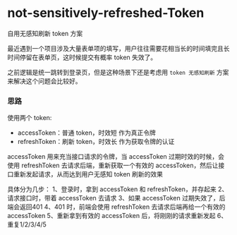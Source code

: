 # not-sensitively-refreshed-Token
自用无感知刷新 token 方案

最近遇到一个项目涉及大量表单项的填写，用户往往需要花相当长的时间填完且长时间停留在表单页，这时候提交有概率 token 失效了。

之前逻辑是统一跳转到登录页，但是这种场景下还是考虑用 `token 无感知刷新` 方案来解决这个问题会比较好。

### 思路
使用两个 token:

- accessToken：普通 token，时效短 作为真正令牌
- refreshToken：刷新 token，时效长 作为获取令牌的认证

accessToken 用来充当接口请求的令牌，当 accessToken 过期时效的时候，会使用 refreshToken 去请求后端，重新获取一个有效的 accessToken，然后让接口重新发起请求，从而达到用户无感知 token 刷新的效果

具体分为几步：
1、登录时，拿到 accessToken 和 refreshToken，并存起来
2、请求接口时，带着 accessToken 去请求
3、如果 accessToken 过期失效了，后端会返回401
4、401 时，前端会使用 refreshToken 去请求后端再给一个有效的 accessToken
5、重新拿到有效的 accessToken 后，将刚刚的请求重新发起
6、重复1/2/3/4/5